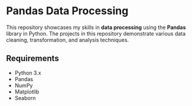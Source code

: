 # Pandas Data Processing

This repository showcases my skills in **data processing** using the **Pandas** library in Python. The projects in this repository demonstrate various data cleaning, transformation, and analysis techniques.


## Requirements

- Python 3.x
- Pandas
- NumPy
- Matplotlib
- Seaborn

